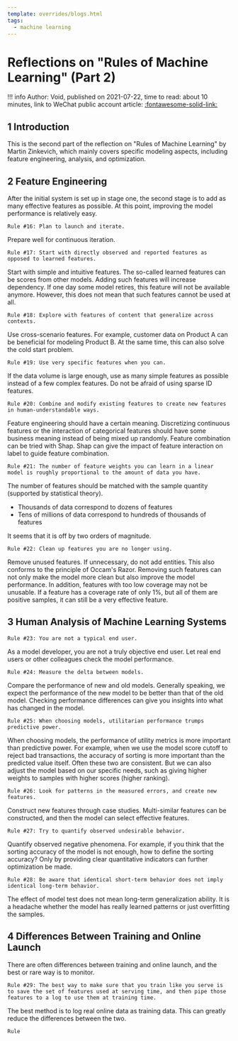 ```yaml
---
template: overrides/blogs.html
tags:
  - machine learning
---
```


# Reflections on "Rules of Machine Learning" (Part 2)

!!! info
    Author: Void, published on 2021-07-22, time to read: about 10 minutes, link to WeChat public account article: [:fontawesome-solid-link:](https://mp.weixin.qq.com/s/eZqfAIiE9wP2M8x-7CE9-w)

## 1 Introduction

This is the second part of the reflection on "Rules of Machine Learning" by Martin Zinkevich, which mainly covers specific modeling aspects, including feature engineering, analysis, and optimization.

## 2 Feature Engineering

After the initial system is set up in stage one, the second stage is to add as many effective features as possible. At this point, improving the model performance is relatively easy.

```
Rule #16: Plan to launch and iterate.
```

Prepare well for continuous iteration.

```
Rule #17: Start with directly observed and reported features as opposed to learned features.
```

Start with simple and intuitive features. The so-called learned features can be scores from other models. Adding such features will increase dependency. If one day some model retires, this feature will not be available anymore. However, this does not mean that such features cannot be used at all.

```
Rule #18: Explore with features of content that generalize across contexts.
```

Use cross-scenario features. For example, customer data on Product A can be beneficial for modeling Product B. At the same time, this can also solve the cold start problem.

```
Rule #19: Use very specific features when you can.
```

If the data volume is large enough, use as many simple features as possible instead of a few complex features. Do not be afraid of using sparse ID features.

```
Rule #20: Combine and modify existing features to create new features in human-understandable ways.
```

Feature engineering should have a certain meaning. Discretizing continuous features or the interaction of categorical features should have some business meaning instead of being mixed up randomly. Feature combination can be tried with Shap. Shap can give the impact of feature interaction on label to guide feature combination.

```
Rule #21: The number of feature weights you can learn in a linear model is roughly proportional to the amount of data you have.
```

The number of features should be matched with the sample quantity (supported by statistical theory).

- Thousands of data correspond to dozens of features
- Tens of millions of data correspond to hundreds of thousands of features

It seems that it is off by two orders of magnitude.

```
Rule #22: Clean up features you are no longer using.
```

Remove unused features. If unnecessary, do not add entities. This also conforms to the principle of Occam's Razor. Removing such features can not only make the model more clean but also improve the model performance. In addition, features with too low coverage may not be unusable. If a feature has a coverage rate of only 1%, but all of them are positive samples, it can still be a very effective feature.

## 3 Human Analysis of Machine Learning Systems

```
Rule #23: You are not a typical end user.
```

As a model developer, you are not a truly objective end user. Let real end users or other colleagues check the model performance.

```
Rule #24: Measure the delta between models.
```

Compare the performance of new and old models. Generally speaking, we expect the performance of the new model to be better than that of the old model. Checking performance differences can give you insights into what has changed in the model.

```
Rule #25: When choosing models, utilitarian performance trumps predictive power.
```

When choosing models, the performance of utility metrics is more important than predictive power. For example, when we use the model score cutoff to reject bad transactions, the accuracy of sorting is more important than the predicted value itself. Often these two are consistent. But we can also adjust the model based on our specific needs, such as giving higher weights to samples with higher scores (higher ranking).

```
Rule #26: Look for patterns in the measured errors, and create new features.
```

Construct new features through case studies. Multi-similar features can be constructed, and then the model can select effective features.

```
Rule #27: Try to quantify observed undesirable behavior.
```

Quantify observed negative phenomena. For example, if you think that the sorting accuracy of the model is not enough, how to define the sorting accuracy? Only by providing clear quantitative indicators can further optimization be made.

```
Rule #28: Be aware that identical short-term behavior does not imply identical long-term behavior.
```

The effect of model test does not mean long-term generalization ability. It is a headache whether the model has really learned patterns or just overfitting the samples.

## 4 Differences Between Training and Online Launch

There are often differences between training and online launch, and the best or rare way is to monitor.

```
Rule #29: The best way to make sure that you train like you serve is to save the set of features used at serving time, and then pipe those features to a log to use them at training time.
```

The best method is to log real online data as training data. This can greatly reduce the differences between the two.

```
Rule